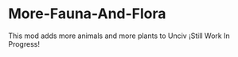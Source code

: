 # More-Fauna-And-Flora
This mod adds more animals and more plants to Unciv ¡Still Work In Progress!

